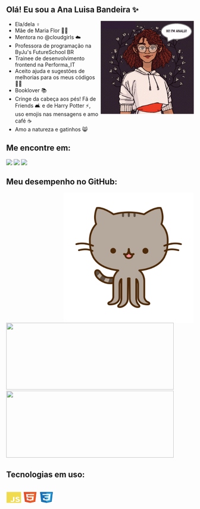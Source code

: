 ## Olá! Eu sou a Ana Luisa Bandeira ✨

<div>
  <img align="right" height="250" widht="250" alt="figurinha i code like a girl"  src="imagens/lulu.gif" >

  - Ela/dela ♀️
  - Mãe de Maria Flor 👩‍👧
  - Mentora no @cloudgirls ☁️
  - Professora de programação na ByJu's FutureSchool BR
  - Trainee de desenvolvimento frontend na Performa_IT
  - Aceito ajuda e sugestões de melhorias para os meus códigos 👨‍💻
  - Booklover 📚 
  - Cringe da cabeça aos pés! Fã de Friends 🛋️ e de Harry Potter ⚡, uso emojis nas mensagens e amo café ☕
  - Amo a natureza e gatinhos 😸
</div>

## Me encontre em:

 <div>   
  <a href="https://www.instagram.com/analuisaflag/" target="_blank"><img src="https://img.shields.io/badge/-Instagram-%23E4405F?style=for-the-badge&logo=instagram&logoColor=white" target="_blank"></a>
  <a href="https://www.linkedin.com/in/analubandeira/" target="_blank"><img src="https://img.shields.io/badge/-LinkedIn-%230077B5?style=for-the-badge&logo=linkedin&logoColor=white" target="_blank"></a>
  <a href = "mailto:analuisabandeira@gmail.com"><img src="https://img.shields.io/badge/-Gmail-%23333?style=for-the-badge&logo=gmail&logoColor=white" target="_blank"></a>
 </div>

## Meu desempenho no GitHub:
 <div>
  <img align="right" height="350" widht="350" src="imagens/pusheencat.png" alt="pusheen">
  <a href="https://github.com/analuisabandeira">
  <img height="180em" width="450" src="https://github-readme-stats.vercel.app/api?username=analuisabandeira&show_icons=true&theme=tokyonight&include_all_commits=true&count_private=true"/><br>
  <img height="180em" width="450" src="https://github-readme-stats.vercel.app/api/top-langs/?username=analuisabandeira&layout=compact&langs_count=7&theme=tokyonight"/></a>
 </div>
 
## Tecnologias em uso:

<div style="display: inline_block"><br>  
  <img align="center" alt="Js" height="30" width="40" src="https://raw.githubusercontent.com/devicons/devicon/master/icons/javascript/javascript-plain.svg">
  <img align="center" alt="HTML" height="30" width="40" src="https://raw.githubusercontent.com/devicons/devicon/master/icons/html5/html5-original.svg">
  <img align="center" alt="CSS" height="30" width="40" src="https://raw.githubusercontent.com/devicons/devicon/master/icons/css3/css3-original.svg">  
</div>
